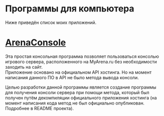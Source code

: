 # Программы для компьютера

Ниже приведён список моих приложений.

# [ArenaConsole](https://github.com/ScCraftRU/ArenaConsole)

Эта простая консольная программа позволяет пользоваться консолью игрового сервера, расположенного на MyArena.ru без необходимости заходить на сайт.<br>
Приложение основано на официальном API хостинга. Но на момент написания данного ПО в API не было метода вывода консоли.

Целью разработки данной программы является создание программы для получения консоли сервера при помощи метода, который был получен путём декомпиляции официального приложения хостинга (на момент написания кода метод не был официально опубликован. Подробнее в README проекта).
